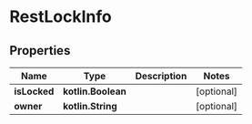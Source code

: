 
# RestLockInfo

## Properties
| Name | Type | Description | Notes |
| ------------ | ------------- | ------------- | ------------- |
| **isLocked** | **kotlin.Boolean** |  |  [optional] |
| **owner** | **kotlin.String** |  |  [optional] |
